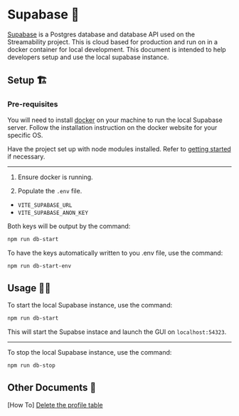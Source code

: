 # Supabase 💾

[Supabase](https://supabase.com/) is a Postgres database and database API used on the Streamability project. This is cloud based for production and run on in a docker container for local development. This document is intended to help developers setup and use the local supabase instance.

## Setup 🏗

### Pre-requisites

You will need to install [docker](https://www.docker.com/) on your machine to run the local Supabase server. Follow the installation instruction on the docker website for your specific OS.

Have the project set up with node modules installed. Refer to [getting started](getting-started.md) if necessary.

---

1. Ensure docker is running.

2. Populate the `.env` file.

- `VITE_SUPABASE_URL`
- `VITE_SUPABASE_ANON_KEY`

Both keys will be output by the command:

```sh
npm run db-start
```

To have the keys automatically written to you .env file, use the command:

```sh
npm run db-start-env
```

## Usage 🧑‍💻

To start the local Supabase instance, use the command:

```sh
npm run db-start
```

This will start the Supabse instace and launch the GUI on `localhost:54323`.

---

To stop the local Supabase instance, use the command:

```sh
npm run db-stop
```

## Other Documents 📄

[How To] [Delete the profile table](https://gist.github.com/Thenlie/164c28391075b3882de29f2bfc1d91bf)
